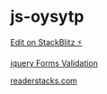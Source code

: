 # js-oysytp

[Edit on StackBlitz ⚡️](https://stackblitz.com/edit/js-oysytp)
<div class="text-center">
      <p>
        <a href="#" target="_top">jquery Forms Validation </a>
      </p>
      <p>
        <a href="https://readerstacks.com" target="_top">readerstacks.com</a>
      </p>
    </div>

